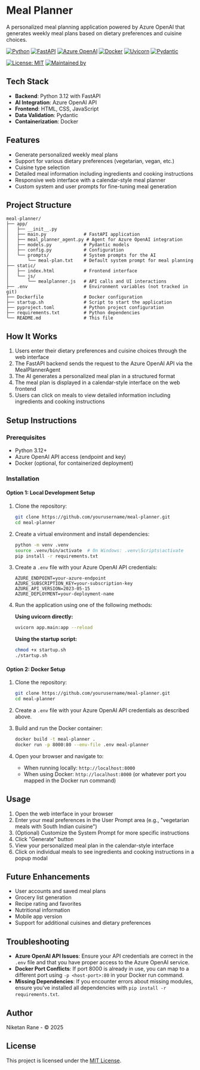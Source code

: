 # Meal Planner

A personalized meal planning application powered by Azure OpenAI that generates weekly meal plans based on dietary preferences and cuisine choices.

[![Python](https://img.shields.io/badge/Python-3776AB?style=flat&logo=python&logoColor=white)](https://www.python.org/)
[![FastAPI](https://img.shields.io/badge/FastAPI-009688?style=flat&logo=fastapi&logoColor=white)](https://fastapi.tiangolo.com/)
[![Azure OpenAI](https://img.shields.io/badge/Azure_OpenAI-0078D4?style=flat&logo=microsoftazure&logoColor=white)](https://azure.microsoft.com/en-us/products/ai-services/openai-service)
[![Docker](https://img.shields.io/badge/Docker-2496ED?style=flat&logo=docker&logoColor=white)](https://www.docker.com/)
[![Uvicorn](https://img.shields.io/badge/Uvicorn-4051B5?style=flat&logo=python&logoColor=white)](https://www.uvicorn.org/)
[![Pydantic](https://img.shields.io/badge/Pydantic-E92063?style=flat&logo=python&logoColor=white)](https://docs.pydantic.dev/)

[![License: MIT](https://img.shields.io/badge/License-MIT-yellow.svg)](https://opensource.org/licenses/MIT)
[![Maintained by](https://img.shields.io/badge/Maintained%20by-Niketan%20Rane-blue)](https://github.com/niketansrane)


## Tech Stack

- **Backend**: Python 3.12 with FastAPI
- **AI Integration**: Azure OpenAI API
- **Frontend**: HTML, CSS, JavaScript
- **Data Validation**: Pydantic
- **Containerization**: Docker

## Features

- Generate personalized weekly meal plans
- Support for various dietary preferences (vegetarian, vegan, etc.)
- Cuisine type selection
- Detailed meal information including ingredients and cooking instructions
- Responsive web interface with a calendar-style meal planner
- Custom system and user prompts for fine-tuning meal generation

## Project Structure

```
meal-planner/
├── app/
│   ├── __init__.py
│   ├── main.py              # FastAPI application
│   ├── meal_planner_agent.py # Agent for Azure OpenAI integration
│   ├── models.py            # Pydantic models
│   ├── config.py            # Configuration
│   └── prompts/             # System prompts for the AI
│       └── meal-plan.txt    # Default system prompt for meal planning
├── static/
│   ├── index.html           # Frontend interface
│   └── js/
│       └── mealplanner.js   # API calls and UI interactions
├── .env                     # Environment variables (not tracked in git)
├── Dockerfile               # Docker configuration
├── startup.sh               # Script to start the application
├── pyproject.toml           # Python project configuration
├── requirements.txt         # Python dependencies
└── README.md                # This file
```

## How It Works

1. Users enter their dietary preferences and cuisine choices through the web interface
2. The FastAPI backend sends the request to the Azure OpenAI API via the MealPlannerAgent
3. The AI generates a personalized meal plan in a structured format
4. The meal plan is displayed in a calendar-style interface on the web frontend
5. Users can click on meals to view detailed information including ingredients and cooking instructions

## Setup Instructions

### Prerequisites

- Python 3.12+
- Azure OpenAI API access (endpoint and key)
- Docker (optional, for containerized deployment)

### Installation

#### Option 1: Local Development Setup

1. Clone the repository:
   ```bash
   git clone https://github.com/yourusername/meal-planner.git
   cd meal-planner
   ```

2. Create a virtual environment and install dependencies:
   ```bash
   python -m venv .venv
   source .venv/bin/activate  # On Windows: .venv\Scripts\activate
   pip install -r requirements.txt
   ```

3. Create a `.env` file with your Azure OpenAI API credentials:
   ```
   AZURE_ENDPOINT=your-azure-endpoint
   AZURE_SUBSCRIPTION_KEY=your-subscription-key
   AZURE_API_VERSION=2023-05-15
   AZURE_DEPLOYMENT=your-deployment-name
   ```

4. Run the application using one of the following methods:
   
   **Using uvicorn directly:**
   ```bash
   uvicorn app.main:app --reload
   ```
   
   **Using the startup script:**
   ```bash
   chmod +x startup.sh
   ./startup.sh
   ```

#### Option 2: Docker Setup

1. Clone the repository:
   ```bash
   git clone https://github.com/yourusername/meal-planner.git
   cd meal-planner
   ```

2. Create a `.env` file with your Azure OpenAI API credentials as described above.

3. Build and run the Docker container:
   ```bash
   docker build -t meal-planner .
   docker run -p 8000:80 --env-file .env meal-planner
   ```

5. Open your browser and navigate to:
   - When running locally: `http://localhost:8000`
   - When using Docker: `http://localhost:8000` (or whatever port you mapped in the Docker run command)

## Usage

1. Open the web interface in your browser
2. Enter your meal preferences in the User Prompt area (e.g., "vegetarian meals with South Indian cuisine")
3. (Optional) Customize the System Prompt for more specific instructions
4. Click "Generate" button
5. View your personalized meal plan in the calendar-style interface
6. Click on individual meals to see ingredients and cooking instructions in a popup modal

## Future Enhancements

- User accounts and saved meal plans
- Grocery list generation
- Recipe rating and favorites
- Nutritional information
- Mobile app version
- Support for additional cuisines and dietary preferences

## Troubleshooting

- **Azure OpenAI API Issues**: Ensure your API credentials are correct in the `.env` file and that you have proper access to the Azure OpenAI service.
- **Docker Port Conflicts**: If port 8000 is already in use, you can map to a different port using `-p <host-port>:80` in your Docker run command.
- **Missing Dependencies**: If you encounter errors about missing modules, ensure you've installed all dependencies with `pip install -r requirements.txt`.

## Author

Niketan Rane - &copy; 2025

## License

This project is licensed under the [MIT License](LICENSE).
